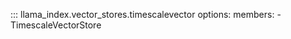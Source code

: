 ::: llama_index.vector_stores.timescalevector
    options:
      members:
        - TimescaleVectorStore
